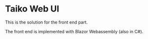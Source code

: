 # Taiko Web UI

This is the solution for the front end part.

The front end is implemented with Blazor Webassembly (also in C#).